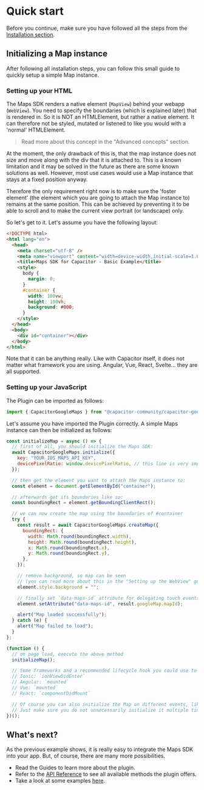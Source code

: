 # Quick start

Before you continue, make sure you have followed all the steps from the [Installation section](installation).

## Initializing a Map instance

After following all installation steps, you can follow this small guide to quickly setup a simple Map instance.

### Setting up your HTML

The Maps SDK renders a native element (`MapView`) behind your webapp (`WebView`). You need to specify the boundaries (which is explained later) that is rendered in. So it is NOT an HTMLElement, but rather a native element. It can therefore not be styled, mutated or listened to like you would with a 'normal' HTMLElement.

> Read more about this concept in the "Advanced concepts" section.

At the moment, the only drawback of this is, that the map instance does not size and move along with the div that it is attached to. This is a known limitation and it may be solved in the future as there are some known solutions as well. However, most use cases would use a Map instance that stays at a fixed position anyway.

Therefore the only requirement right now is to make sure the 'foster element' (the element which you are going to attach the Map instance to) remains at the same position. This can be achieved by preventing it to be able to scroll and to make the current view portrait (or landscape) only.

So let's get to it. Let's assume you have the following layout:

```html
<!DOCTYPE html>
<html lang="en">
  <head>
    <meta charset="utf-8" />
    <meta name="viewport" content="width=device-width,initial-scale=1.0" />
    <title>Maps SDK for Capacitor - Basic Example</title>
    <style>
      body {
        margin: 0;
      }
      #container {
        width: 100vw;
        height: 100vh;
        background: #000;
      }
    </style>
  </head>
  <body>
    <div id="container"></div>
  </body>
</html>
```

Note that it can be anything really. Like with Capacitor itself, it does not matter what framework you are using. Angular, Vue, React, Svelte... they are all supported.

### Setting up your JavaScript

The Plugin can be imported as follows:

```javascript
import { CapacitorGoogleMaps } from "@capacitor-community/capacitor-googlemaps-native";
```

Let's assume you have imported the Plugin correctly. A simple Maps instance can then be initialized as follows:

```javascript
const initializeMap = async () => {
  // first of all, you should initialize the Maps SDK:
  await CapacitorGoogleMaps.initialize({
    key: "YOUR_IOS_MAPS_API_KEY",
    devicePixelRatio: window.devicePixelRatio, // this line is very important
  });

  // then get the element you want to attach the Maps instance to:
  const element = document.getElementById("container");

  // afterwards get its boundaries like so:
  const boundingRect = element.getBoundingClientRect();

  // we can now create the map using the boundaries of #container
  try {
    const result = await CapacitorGoogleMaps.createMap({
      boundingRect: {
        width: Math.round(boundingRect.width),
        height: Math.round(boundingRect.height),
        x: Math.round(boundingRect.x),
        y: Math.round(boundingRect.y),
      },
    });

    // remove background, so map can be seen
    // (you can read more about this in the "Setting up the WebView" guide)
    element.style.background = "";

    // finally set `data-maps-id` attribute for delegating touch events
    element.setAttribute("data-maps-id", result.googleMap.mapId);

    alert("Map loaded successfully");
  } catch (e) {
    alert("Map failed to load");
  }
};

(function () {
  // on page load, execute the above method
  initializeMap();

  // Some frameworks and a recommended lifecycle hook you could use to initialize the Map:
  // Ionic: `ionViewDidEnter`
  // Angular: `mounted`
  // Vue: `mounted`
  // React: `componentDidMount`

  // Of course you can also initialize the Map on different events, like clicking on a button.
  // Just make sure you do not unnecessarily initialize it multiple times.
})();
```

## What's next?

As the previous example shows, it is really easy to integrate the Maps SDK into your app. But, of course, there are many more possibilities.

- Read the Guides to learn more about the plugin.
- Refer to the [API Reference](api.md#api-reference-🔌) to see all available methods the plugin offers.
- Take a look at some examples [here](https://github.com/DutchConcepts/capacitor-google-maps-examples).
